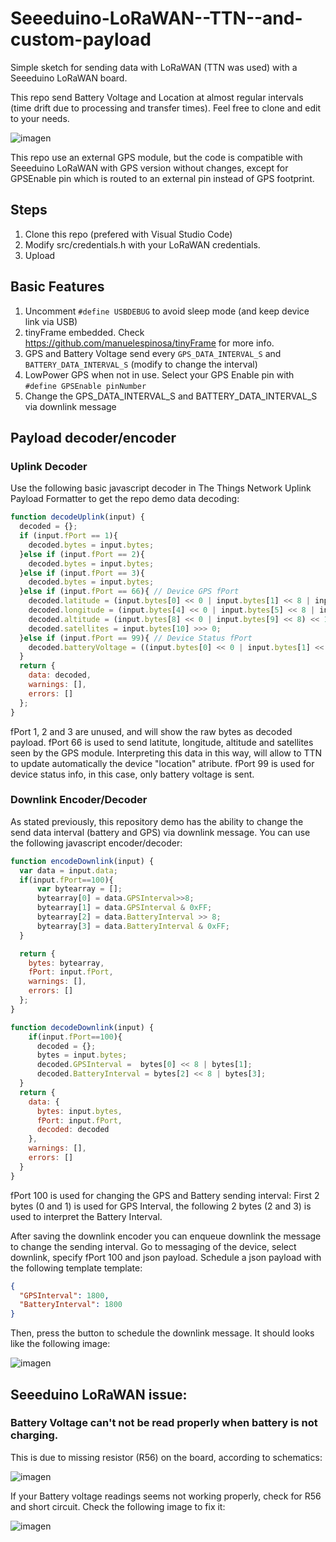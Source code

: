 # Seeeduino-LoRaWAN--TTN--and-custom-payload

Simple sketch for sending data with LoRaWAN (TTN was used) with a Seeeduino LoRaWAN board.

This repo send Battery Voltage and Location at almost regular intervals (time drift due to processing and transfer times). Feel free to clone and edit to your needs.

![imagen](https://user-images.githubusercontent.com/48633457/210238046-fb00c1d0-6098-40af-b9d8-d370ffdc34cc.png)

This repo use an external GPS module, but the code is compatible with Seeeduino LoRaWAN with GPS version without changes, except for GPSEnable pin which is routed to an external pin instead of GPS footprint.


## Steps
1. Clone this repo (prefered with Visual Studio Code)
2. Modify src/credentials.h with your LoRaWAN credentials.
3. Upload


## Basic Features
1. Uncomment `#define USBDEBUG` to avoid sleep mode (and keep device link via USB)
2. tinyFrame embedded. Check https://github.com/manuelespinosa/tinyFrame for more info.
3. GPS and Battery Voltage send every `GPS_DATA_INTERVAL_S` and `BATTERY_DATA_INTERVAL_S` (modify to change the interval)
4. LowPower GPS when not in use. Select your GPS Enable pin with `#define GPSEnable pinNumber`
5. Change the GPS_DATA_INTERVAL_S and BATTERY_DATA_INTERVAL_S via downlink message

## Payload decoder/encoder

### Uplink Decoder
Use the following basic javascript decoder in The Things Network Uplink Payload Formatter to get the repo demo data decoding:

``` javascript
function decodeUplink(input) {
  decoded = {};
  if (input.fPort == 1){
    decoded.bytes = input.bytes;
  }else if (input.fPort == 2){
    decoded.bytes = input.bytes;
  }else if (input.fPort == 3){
    decoded.bytes = input.bytes;
  }else if (input.fPort == 66){ // Device GPS fPort
    decoded.latitude = (input.bytes[0] << 0 | input.bytes[1] << 8 | input.bytes[2] << 16 | input.bytes[3] << 24)/100000;
    decoded.longitude = (input.bytes[4] << 0 | input.bytes[5] << 8 | input.bytes[6] << 16 | input.bytes[7] << 24)/100000;
    decoded.altitude = (input.bytes[8] << 0 | input.bytes[9] << 8) << 16 >> 16;
    decoded.satellites = input.bytes[10] >>> 0;
  }else if (input.fPort == 99){ // Device Status fPort
    decoded.batteryVoltage = ((input.bytes[0] << 0 | input.bytes[1] << 8)>>> 0)/1000;
  }
  return {
    data: decoded,
    warnings: [],
    errors: []
  };
}
```
fPort 1, 2 and 3 are unused, and will show the raw bytes as decoded payload.
fPort 66 is used to send latitute, longitude, altitude and satellites seen by the GPS module. Interpreting this data in this way, will allow to TTN to update automatically the device "location" atribute.
fPort 99 is used for device status info, in this case, only battery voltage is sent.


### Downlink Encoder/Decoder
As stated previously, this repository demo has the ability to change the send data interval (battery and GPS) via downlink message. You can use the following javascript encoder/decoder:

``` javascript
function encodeDownlink(input) {
  var data = input.data;
  if(input.fPort==100){
      var bytearray = [];
      bytearray[0] = data.GPSInterval>>8;
      bytearray[1] = data.GPSInterval & 0xFF;
      bytearray[2] = data.BatteryInterval >> 8;
      bytearray[3] = data.BatteryInterval & 0xFF;
  }

  return {
    bytes: bytearray,
    fPort: input.fPort,
    warnings: [],
    errors: []
  };
}

function decodeDownlink(input) {
    if(input.fPort==100){
      decoded = {};
      bytes = input.bytes;
      decoded.GPSInterval =  bytes[0] << 8 | bytes[1];
      decoded.BatteryInterval = bytes[2] << 8 | bytes[3];
  }
  return {
    data: {
      bytes: input.bytes,
      fPort: input.fPort,
      decoded: decoded
    },
    warnings: [],
    errors: []
  }
}
```

fPort 100 is used for changing the GPS and Battery sending interval:
First 2 bytes (0 and 1) is used for GPS Interval, the following 2 bytes (2 and 3) is used to interpret the Battery Interval.

After saving the downlink encoder you can enqueue downlink the message to change the sending interval. Go to messaging of the device, select downlink, specify fPort 100 and json payload. Schedule a json payload with the following template template:
```json
{
  "GPSInterval": 1800, 
  "BatteryInterval": 1800 
}
```
Then, press the button to schedule the downlink message. It should looks like the following image:

![imagen](https://user-images.githubusercontent.com/48633457/211188156-ceafac23-b636-4b82-a866-06d4e99598a1.png)



## Seeeduino LoRaWAN issue:
### Battery Voltage can't not be read properly when battery is not charging.
This is due to missing resistor (R56) on the board, according to schematics:

![imagen](https://user-images.githubusercontent.com/48633457/210239672-7bc01309-a427-4e3f-9cc6-c7084abe6b41.png)

If your Battery voltage readings seems not working properly, check for R56 and short circuit. Check the following image to fix it:

![imagen](https://user-images.githubusercontent.com/48633457/210240174-d1c6c4a5-182f-4a22-853e-683f2c5e91b8.png)
